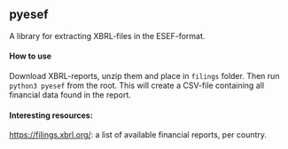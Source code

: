 ## pyesef

A library for extracting XBRL-files in the ESEF-format.

#### How to use

Download XBRL-reports, unzip them and place in `filings` folder. Then run `python3 pyesef` from the root. This will create a CSV-file containing all financial data found in the report.

#### Interesting resources:

https://filings.xbrl.org/: a list of available financial reports, per country.
